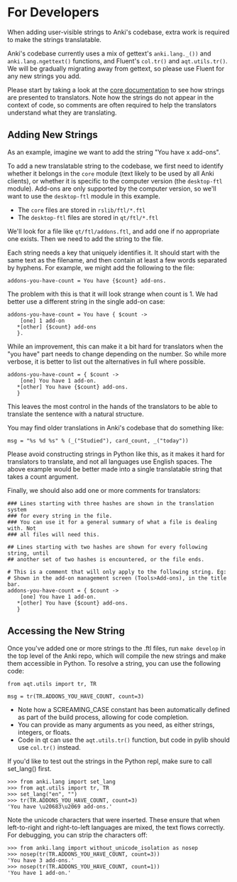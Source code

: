 # For Developers

When adding user-visible strings to Anki's codebase, extra work is required
to make the strings translatable.

Anki's codebase currently uses a mix of gettext's `anki.lang._())` and
`anki.lang.ngettext()` functions, and Fluent's `col.tr()` and
`aqt.utils.tr()`. We will be gradually migrating away from gettext, so please
use Fluent for any new strings you add.

Please start by taking a look at the [core documentation](/anki/core.md) to see
how strings are presented to translators. Note how the strings do not
appear in the context of code, so comments are often required to help the
translators understand what they are translating.

## Adding New Strings

As an example, imagine we want to add the string "You have x add-ons".

To add a new translatable string to the codebase, we first need to identify
whether it belongs in the `core` module (text likely to be used by all Anki clients),
or whether it is specific to the computer version (the `desktop-ftl` module).
Add-ons are only supported by the computer version, so we'll want to use
the `desktop-ftl` module in this example.

- The `core` files are stored in `rslib/ftl/*.ftl`
- The `desktop-ftl` files are stored in `qt/ftl/*.ftl`

We'll look for a file like `qt/ftl/addons.ftl`, and add one if no appropriate
one exists. Then we need to add the string to the file.

Each string needs a key that uniquely identifies it. It should start with
the same text as the filename, and then contain at least a few words separated
by hyphens. For example, we might add the following to the file:

```
addons-you-have-count = You have {$count} add-ons.
```

The problem with this is that it will look strange when count is 1. We had
better use a different string in the single add-on case:

```
addons-you-have-count = You have { $count ->
    [one] 1 add-on
   *[other] {$count} add-ons
   }.
```

While an improvement, this can make it a bit hard for translators when the
"you have" part needs to change depending on the number. So while more verbose,
it is better to list out the alternatives in full where possible.

```
addons-you-have-count = { $count ->
    [one] You have 1 add-on.
   *[other] You have {$count} add-ons.
   }
```

This leaves the most control in the hands of the translators to be able
to translate the sentence with a natural structure.

You may find older translations in Anki's codebase that do something
like:

```
msg = "%s %d %s" % (_("Studied"), card_count, _("today"))
```

Please avoid constructing strings in Python like this, as it makes it hard
for translators to translate, and not all languages use English spaces.
The above example would be better made into a single translatable string
that takes a count argument.

Finally, we should also add one or more comments for translators:

```
### Lines starting with three hashes are shown in the translation system
### for every string in the file.
### You can use it for a general summary of what a file is dealing with. Not
### all files will need this.

## Lines starting with two hashes are shown for every following string, until
## another set of two hashes is encountered, or the file ends.

# This is a comment that will only apply to the following string. Eg:
# Shown in the add-on management screen (Tools>Add-ons), in the title bar.
addons-you-have-count = { $count ->
    [one] You have 1 add-on.
   *[other] You have {$count} add-ons.
   }
```

## Accessing the New String

Once you've added one or more strings to the .ftl files, run `make develop` in
the top level of the Anki repo, which will compile the new strings and make
them accessible in Python. To resolve a string, you can use the following
code:

```
from aqt.utils import tr, TR

msg = tr(TR.ADDONS_YOU_HAVE_COUNT, count=3)
```

- Note how a SCREAMING_CASE constant has been automatically defined as part of
the build process, allowing for code completion.
- You can provide as many arguments as you need, as either strings,
integers, or floats.
- Code in qt can use the `aqt.utils.tr()` function, but code in pylib should
use `col.tr()` instead.

If you'd like to test out the strings in the Python repl, make sure to
call set_lang() first.

```
>>> from anki.lang import set_lang
>>> from aqt.utils import tr, TR
>>> set_lang("en", "")
>>> tr(TR.ADDONS_YOU_HAVE_COUNT, count=3)
'You have \u20683\u2069 add-ons.'
```

Note the unicode characters that were inserted. These ensure that when left-to-right
and right-to-left languages are mixed, the text flows correctly. For debugging,
you can strip the characters off:

```
>>> from anki.lang import without_unicode_isolation as nosep
>>> nosep(tr(TR.ADDONS_YOU_HAVE_COUNT, count=3))
'You have 3 add-ons.'
>>> nosep(tr(TR.ADDONS_YOU_HAVE_COUNT, count=1))
'You have 1 add-on.'
```
